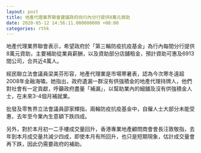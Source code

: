 ```yaml
---
layout: post
title: 地產代理業界聯會建議政府向行內分行提供8萬元資助
date: 2020-05-12 14:56:11.000000000 +08:00
categories: rthk
---
```


地產代理業界聯會表示，希望政府於「第三輪防疫抗疫基金」為行內每間分行提供8萬元資助，主要補助從業員薪酬，以及資助部分店舖租金，預計資助可惠及6913間公司，合共近4萬人。

經民聯立法會議員梁美芬形容，地產代理業是市場寒暑表，認為今次寒冬遠超2008年金融海嘯。她指出，政府遺漏一群沒有供強積金的地產代理持牌人，他們對社會有一定貢獻，呼籲政府盡量「補漏」，以幫助業內的細舖及沒有供強積金人士，在未來3-4個月補就業。

批發及零售界立法會議員邵家輝指，兩輪防疫抗疫基金中，自僱人士大部分未能受惠，去年至今業內生意額下跌四成。

另外，對於本月初一二手樓成交量回升，香港專業地產顧問商會會長汪敦敬指，去年到本月成交量共減少四成，即使本月有所回升，也只是短期現象，估計成交量會再下跌，因此仍需要政府的補助。
